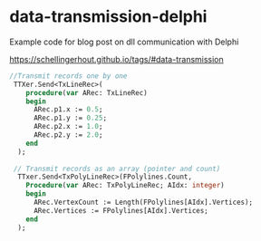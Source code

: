 # data-transmission-delphi
Example code for blog post on dll communication with Delphi

https://schellingerhout.github.io/tags/#data-transmission

``` pascal
//Transmit records one by one
 TTXer.Send<TxLineRec>( 
    procedure(var ARec: TxLineRec) 
    begin
      ARec.p1.x := 0.5;
      ARec.p1.y := 0.25;
      ARec.p2.x := 1.0;
      ARec.p2.y := 2.0;
    end
  );
  
 // Transmit records as an array (pointer and count)
  TTxer.Send<TxPolyLineRec>(FPolylines.Count, 
    Procedure(var ARec: TxPolyLineRec; AIdx: integer)
    begin
      ARec.VertexCount := Length(FPolylines[AIdx].Vertices);
      ARec.Vertices := FPolylines[AIdx].Vertices;  
    end
  );
```
